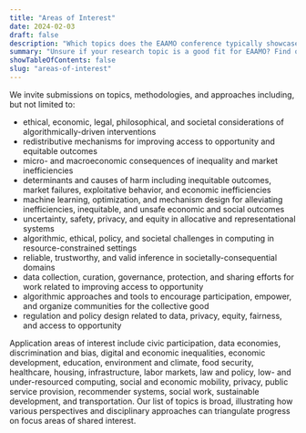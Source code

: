 ```yaml
---
title: "Areas of Interest"
date: 2024-02-03
draft: false
description: "Which topics does the EAAMO conference typically showcase?"
summary: "Unsure if your research topic is a good fit for EAAMO? Find out about our areas of interest."
showTableOfContents: false
slug: "areas-of-interest"
---
```


We invite submissions on topics, methodologies, and approaches including, but not limited to:
- ethical, economic, legal, philosophical, and societal considerations of algorithmically-driven interventions
- redistributive mechanisms for improving access to opportunity and equitable outcomes
- micro- and macroeconomic consequences of inequality and market inefficiencies
- determinants and causes of harm including inequitable outcomes, market failures, exploitative behavior, and economic inefficiencies
- machine learning, optimization, and mechanism design for alleviating inefficiencies, inequitable, and unsafe economic and social outcomes
- uncertainty, safety, privacy, and equity in allocative and representational systems
- algorithmic, ethical, policy, and societal challenges in computing in resource-constrained settings
- reliable, trustworthy, and valid inference in societally-consequential domains
- data collection, curation, governance, protection, and sharing efforts for work related to improving access to opportunity
- algorithmic approaches and tools to encourage participation, empower, and organize communities for the collective good
- regulation and policy design related to data, privacy, equity, fairness, and access to opportunity

Application areas of interest include civic participation, data economies, discrimination and bias, digital and economic inequalities, economic development, education, environment and climate, food security, healthcare, housing, infrastructure, labor markets, law and policy, low- and under-resourced computing, social and economic mobility, privacy, public service provision, recommender systems, social work, sustainable development, and transportation. Our list of topics is broad, illustrating how various perspectives and disciplinary approaches can triangulate progress on focus areas of shared interest.
